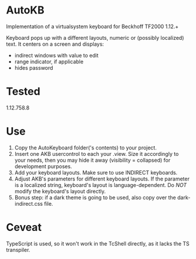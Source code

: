 # AutoKB
Implementation of a virtualsystem  keyboard for Beckhoff TF2000 1.12.+

Keyboard pops up with a different layouts, numeric or (possibly localized) text. It centers on a screen and displays:
* indirect windows with value to edit
* range indicator, if applicable
* hides password
 
# Tested
1.12.758.8

# Use
1. Copy the AutoKeyboard folder('s contents) to your project.
1. Insert one AKB usercontrol to each your .view. Size it accordingly to your needs, then you may hide it away (visibility = collapsed) for development purposes.
1. Add your keyboard layouts. Make sure to use INDIRECT keyboards.
1. Adjust AKB's parameters for different keyboard layouts. If the parameter is a localized string, keyboard's layout is language-dependent. Do *NOT* modify the keyboard's layout directly.
1. Bonus step: if a dark theme is going to be used, also copy over the dark-indirect.css file.

# Ceveat
TypeScript is used, so it won't work in the TcShell directly, as it lacks the TS transpiler.
